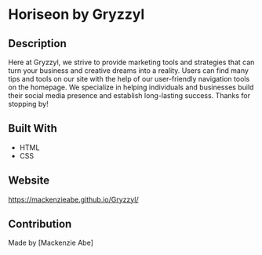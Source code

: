 # Horiseon by Gryzzyl

## Description
Here at Gryzzyl, we strive to provide marketing tools and strategies that can turn your business and creative dreams into a reality. Users can find many tips and tools on our site with the help of our user-friendly navigation tools on the homepage. 
We specialize in helping individuals and businesses build their social media presence and establish long-lasting success. Thanks for stopping by!

## Built With
* HTML 
* CSS

## Website 
https://mackenzieabe.github.io/Gryzzyl/

## Contribution 
Made by [Mackenzie Abe]